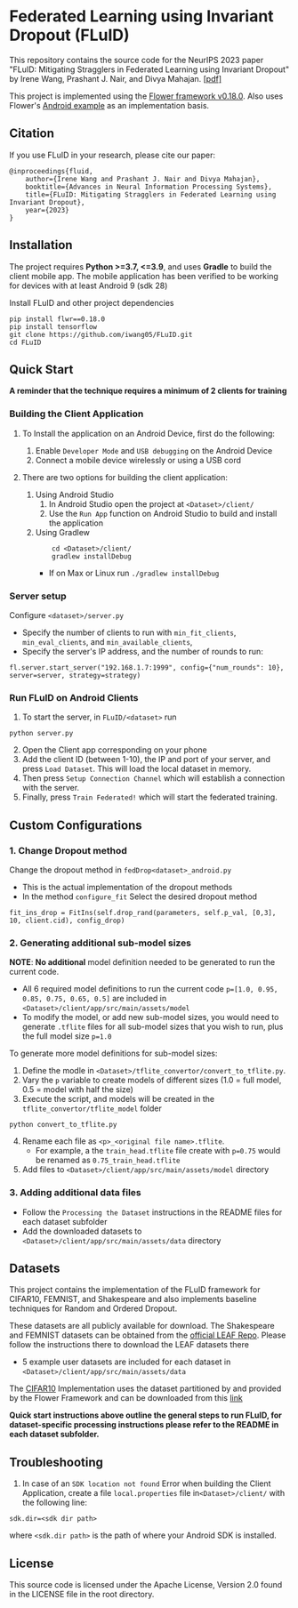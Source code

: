 # Federated Learning using Invariant Dropout (FLuID)

This repository contains the source code for the NeurIPS 2023 paper "FLuID: Mitigating Stragglers in Federated Learning using Invariant Dropout" by Irene Wang, Prashant J. Nair, and Divya Mahajan.
[[pdf]](https://arxiv.org/pdf/2307.02623)

This project is implemented using the [Flower framework v0.18.0](https://github.com/adap/flower). Also uses Flower's [Android example](https://flower.dev/blog/2021-12-15-federated-learning-on-android-devices-with-flower/) as an implementation basis.

## Citation
If you use FLuID in your research, please cite our paper:

```
@inproceedings{fluid,
    author={Irene Wang and Prashant J. Nair and Divya Mahajan},
    booktitle={Advances in Neural Information Processing Systems},
    title={FLuID: Mitigating Stragglers in Federated Learning using Invariant Dropout}, 
    year={2023}
}
```
## Installation

The project requires **Python >=3.7, <=3.9**, and uses **Gradle** to build the client mobile app. 
The mobile application has been verified to be working for devices with at least Android 9 (sdk 28)

Install FLuID and other project dependencies

```shell
pip install flwr==0.18.0
pip install tensorflow
git clone https://github.com/iwang05/FLuID.git
cd FLuID
```

## Quick Start
**A reminder that the technique requires a minimum of 2 clients for training**

###  Building the Client Application

1. To Install the application on an Android Device, first do the following:
    1. Enable `Developer Mode` and `USB debugging` on the Android Device
    2. Connect a mobile device wirelessly or using a USB cord

2. There are two options for building the client application:
    1. Using Android Studio
        1. In Android Studio open the project at `<Dataset>/client/`
        2. Use the `Run App` function on Android Studio to build and install the application
    2. Using Gradlew
        ```shell
            cd <Dataset>/client/
            gradlew installDebug
        ```
        - If on Max or Linux run `./gradlew installDebug`
        
### Server setup 
Configure `<dataset>/server.py`
  - Specify the number of clients to run with `min_fit_clients`, `min_eval_clients`, and `min_available_clients`,
  - Specify the server's IP address, and the number of rounds to run:
  ```shell 
  fl.server.start_server("192.168.1.7:1999", config={"num_rounds": 10}, server=server, strategy=strategy)
  ```         
### Run FLuID on Android Clients

1. To start the server, in `FLuID/<dataset>` run
```shell
python server.py
```
2. Open the Client app corresponding on your phone
3. Add the client ID (between 1-10), the IP and port of your server, and press `Load Dataset`. This will load the local dataset in memory.
4. Then press `Setup Connection Channel` which will establish a connection with the server.
5. Finally, press `Train Federated!` which will start the federated training. 

## Custom Configurations

### 1. Change Dropout method
Change the dropout method in `fedDrop<dataset>_android.py`
  - This is the actual implementation of the dropout methods
  - In the method `configure_fit` Select the desired dropout method
  ```shell 
  fit_ins_drop = FitIns(self.drop_rand(parameters, self.p_val, [0,3], 10, client.cid), config_drop)
  ```
### 2. Generating additional sub-model sizes
**NOTE**:  **No additional** model definition needed to be generated to run the current code.
  - All 6 required model definitions to run the current code `p=[1.0, 0.95, 0.85, 0.75, 0.65, 0.5]` are included in `<Dataset>/client/app/src/main/assets/model`
  - To modify the model, or add new sub-model sizes, you would need to generate `.tflite` files for all sub-model sizes that you wish to run, plus the full model size `p=1.0`
     
To generate more model definitions for sub-model sizes: 
1. Define the modle in `<Dataset>/tflite_convertor/convert_to_tflite.py`.  
2. Vary the `p` variable to create models of different sizes (1.0 = full model, 0.5 = model with half the size)
3. Execute the script, and models will be created in the `tflite_convertor/tflite_model` folder
  ```shell
  python convert_to_tflite.py
  ```
4. Rename each file as `<p>_<original file name>.tflite`. 
   - For example, a the `train_head.tflite` file create with `p=0.75` would be renamed as `0.75_train_head.tflite`
6. Add files to `<Dataset>/client/app/src/main/assets/model` directory

### 3. Adding additional data files
   - Follow the `Processing the Dataset` instructions in the README files for each dataset subfolder
   - Add the downloaded datasets to `<Dataset>/client/app/src/main/assets/data` directory

## Datasets
This project contains the implementation of the FLuID framework for CIFAR10, FEMNIST, and Shakespeare and also implements baseline techniques for Random and Ordered Dropout.

These datasets are all publicly available for download.
The Shakespeare and FEMNIST datasets can be obtained from the [official LEAF Repo](https://github.com/TalwalkarLab/leaf). 
Please follow the instructions there to download the LEAF datasets there
   - 5 example user datasets are included for each dataset in `<Dataset>/client/app/src/main/assets/data`

The [CIFAR10](https://www.cs.toronto.edu/~kriz/cifar.html) Implementation uses the dataset partitioned by and provided by the Flower Framework and can be downloaded from this [link](https://www.dropbox.com/s/coeixr4kh8ljw6o/cifar10.zip?dl=1)

**Quick start instructions above outline the general steps to run FLuID, for dataset-specific processing instructions please refer to the README in each dataset subfolder.**

## Troubleshooting

1. In case of an `SDK location not found` Error when building the Client Application, create a file `local.properties` file in`<Dataset>/client/` with the following line:
```shell
sdk.dir=<sdk dir path>
```
where `<sdk.dir path>` is the path of where your Android SDK is installed.

## License 
This source code is licensed under the Apache License, Version 2.0 found in the LICENSE file in the root directory.
  




